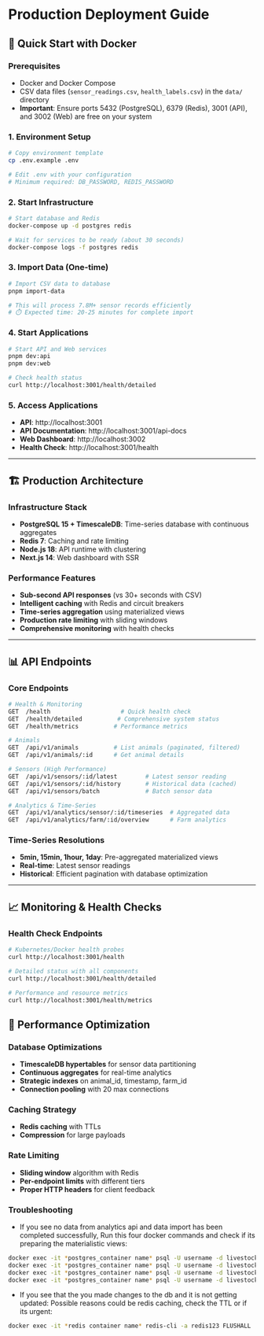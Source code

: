 # Production Deployment Guide

## 🚀 **Quick Start with Docker**

### Prerequisites
- Docker and Docker Compose
- CSV data files (`sensor_readings.csv`, `health_labels.csv`) in the `data/` directory
- **Important**: Ensure ports 5432 (PostgreSQL), 6379 (Redis), 3001 (API), and 3002 (Web) are free on your system

### 1. Environment Setup
```bash
# Copy environment template
cp .env.example .env

# Edit .env with your configuration
# Minimum required: DB_PASSWORD, REDIS_PASSWORD
```

### 2. Start Infrastructure
```bash
# Start database and Redis
docker-compose up -d postgres redis

# Wait for services to be ready (about 30 seconds)
docker-compose logs -f postgres redis
```

### 3. Import Data (One-time)
```bash
# Import CSV data to database
pnpm import-data

# This will process 7.8M+ sensor records efficiently
# ⏱️ Expected time: 20-25 minutes for complete import
```

### 4. Start Applications
```bash
# Start API and Web services
pnpm dev:api
pnpm dev:web

# Check health status
curl http://localhost:3001/health/detailed
```

### 5. Access Applications
- **API**: http://localhost:3001
- **API Documentation**: http://localhost:3001/api-docs
- **Web Dashboard**: http://localhost:3002
- **Health Check**: http://localhost:3001/health

---

## 🏗️ **Production Architecture**

### Infrastructure Stack
- **PostgreSQL 15 + TimescaleDB**: Time-series database with continuous aggregates
- **Redis 7**: Caching and rate limiting
- **Node.js 18**: API runtime with clustering
- **Next.js 14**: Web dashboard with SSR

### Performance Features
- **Sub-second API responses** (vs 30+ seconds with CSV)
- **Intelligent caching** with Redis and circuit breakers
- **Time-series aggregation** using materialized views
- **Production rate limiting** with sliding windows
- **Comprehensive monitoring** with health checks
---

## 📊 **API Endpoints**

### Core Endpoints
```bash
# Health & Monitoring
GET  /health                    # Quick health check
GET  /health/detailed          # Comprehensive system status
GET  /health/metrics          # Performance metrics

# Animals
GET  /api/v1/animals          # List animals (paginated, filtered)
GET  /api/v1/animals/:id      # Get animal details

# Sensors (High Performance)
GET  /api/v1/sensors/:id/latest        # Latest sensor reading
GET  /api/v1/sensors/:id/history       # Historical data (cached)
GET  /api/v1/sensors/batch             # Batch sensor data

# Analytics & Time-Series
GET  /api/v1/analytics/sensor/:id/timeseries  # Aggregated data
GET  /api/v1/analytics/farm/:id/overview      # Farm analytics
```

### Time-Series Resolutions
- **5min, 15min, 1hour, 1day**: Pre-aggregated materialized views
- **Real-time**: Latest sensor readings
- **Historical**: Efficient pagination with database optimization

---

## 📈 **Monitoring & Health Checks**

### Health Check Endpoints
```bash
# Kubernetes/Docker health probes
curl http://localhost:3001/health

# Detailed status with all components
curl http://localhost:3001/health/detailed

# Performance and resource metrics
curl http://localhost:3001/health/metrics
```

## 🔧 **Performance Optimization**

### Database Optimizations
- **TimescaleDB hypertables** for sensor data partitioning
- **Continuous aggregates** for real-time analytics
- **Strategic indexes** on animal_id, timestamp, farm_id
- **Connection pooling** with 20 max connections

### Caching Strategy
- **Redis caching** with TTLs
- **Compression** for large payloads

### Rate Limiting
- **Sliding window** algorithm with Redis
- **Per-endpoint limits** with different tiers
- **Proper HTTP headers** for client feedback


### Troubleshooting
- If you see no data from analytics api and data import has been completed successfully,
Run this four docker commands and check if its preparing the materialistic views:
```bash
docker exec -it *postgres_container name* psql -U username -d livestock_monitoring -c "CALL refresh_continuous_aggregate('sensor_readings_5min', NULL, NULL);"
docker exec -it *postgres_container name* psql -U username -d livestock_monitoring -c "CALL refresh_continuous_aggregate('sensor_readings_15min', NULL, NULL);"
docker exec -it *postgres_container name* psql -U username -d livestock_monitoring -c "CALL refresh_continuous_aggregate('sensor_readings_1hour', NULL, NULL);"
docker exec -it *postgres_container name* psql -U username -d livestock_monitoring -c "CALL refresh_continuous_aggregate('sensor_readings_1day', NULL, NULL);"
```

- If you see that the you made changes to the db and it is not getting updated:
Possible reasons could be redis caching, check the TTL or if its urgent:
```bash
docker exec -it *redis container name* redis-cli -a redis123 FLUSHALL
```

